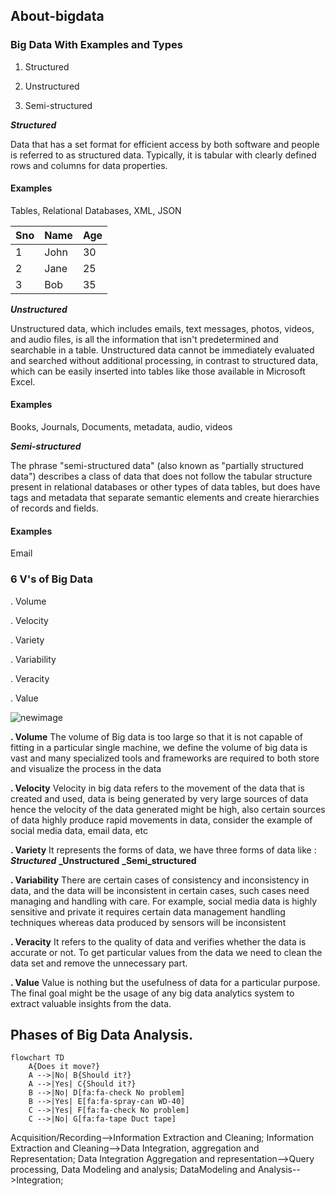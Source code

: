 ## About-bigdata
### Big Data With Examples and Types
1. Structured

2. Unstructured

3. Semi-structured

**_Structured_**

Data that has a set format for efficient access by both software and people is referred to as structured data. Typically, it is tabular with clearly defined rows and columns for data properties.

#### Examples

Tables, Relational Databases, XML, JSON

| Sno | Name | Age |
| --- | ---  | --- |
| 1   | John | 30  |
| 2   | Jane | 25  |
| 3   | Bob  | 35  |



**_Unstructured_**

Unstructured data, which includes emails, text messages, photos, videos, and audio files, is all the information that isn't predetermined and searchable in a table. Unstructured data cannot be immediately evaluated and searched without additional processing, in contrast to structured data, which can be easily inserted into tables like those available in Microsoft Excel.

#### Examples

Books, Journals, Documents, metadata, audio, videos

**_Semi-structured_**

The phrase "semi-structured data" (also known as "partially structured data") describes a class of data that does not follow the tabular structure present in relational databases or other types of data tables, but does have tags and metadata that separate semantic elements and create hierarchies of records and fields. 

#### Examples

Email

### 6 V's of Big Data

. Volume

. Velocity

. Variety

. Variability

. Veracity

. Value

![newimage](https://github.com/Sagarika9316/About-bigdata/assets/89766169/3081fcfc-e84a-4ee9-b5b8-9fb8b74c7a8f)

**. Volume** 
     The volume of Big data is too large so that it is not capable of fitting in a particular  single machine, we define the volume of big data is vast and many specialized tools and frameworks are required to both store and visualize the process in the data

**. Velocity**
      Velocity in big data refers to the movement of the data that is created and used, data is being generated by very large sources of data hence the velocity of the data generated might be high, also certain sources of data highly produce rapid movements in data, consider the example of social media data, email data, etc

**. Variety**
     It represents the forms of data, we have three forms of data like :
     **_Structured_**
     **_Unstructured**
     **_Semi_structured**
         
**. Variability**
      There are certain cases of consistency and inconsistency in data, and the data will be inconsistent in certain cases, such cases need managing and handling with care. For example, social media data is highly sensitive and private it requires certain data management handling techniques whereas data produced by sensors will be inconsistent
      
**. Veracity**
     It refers to the quality of data and verifies whether the data is accurate or not. To get particular values from the data we need to clean the data set and remove the unnecessary part.
     
**. Value**
     Value is nothing but the usefulness of data for a particular purpose. The final goal might be the usage of any big data analytics system to extract valuable insights from the data.
     
## Phases of Big Data Analysis.
```mermaid
flowchart TD
    A{Does it move?}
    A -->|No| B{Should it?}
    A -->|Yes| C{Should it?}
    B -->|No| D[fa:fa-check No problem]
    B -->|Yes| E[fa:fa-spray-can WD-40]
    C -->|Yes| F[fa:fa-check No problem]
    C -->|No| G[fa:fa-tape Duct tape]
```

 Acquisition/Recording-->Information Extraction and Cleaning;
    Information Extraction and Cleaning-->Data Integration, aggregation and Representation;
    Data Integration Aggregation and representation-->Query processing, Data Modeling and analysis;
    DataModeling and Analysis-->Integration;











